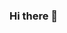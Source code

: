 ### Hi there 👋

<picture>
  <source
    srcset="https://github-readme-stats.vercel.app/api/top-langs/?username=NickolasCrema&layout=compact"
    media="(prefers-color-scheme: dark)"
  />
</picture>
